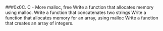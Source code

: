 ###0x0C. C - More malloc, free
Write a function that allocates memory using malloc.
Write a function that concatenates two strings
Write a function that allocates memory for an array, using malloc
Write a function that creates an array of integers.
